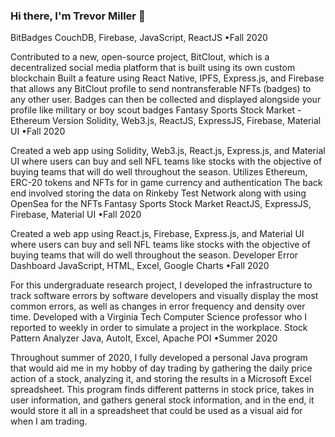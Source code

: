 ### Hi there, I'm Trevor Miller 👋

BitBadges
CouchDB, Firebase, JavaScript, ReactJS •Fall 2020

Contributed to a new, open-source project, BitClout, which is a decentralized social media platform that is built using its own custom blockchain
Built a feature using React Native, IPFS, Express.js, and Firebase that allows any BitClout profile to send nontransferable NFTs (badges) to any other user. Badges can then be collected and displayed alongside your profile like military or boy scout badges
Fantasy Sports Stock Market - Ethereum Version
Solidity, Web3.js, ReactJS, ExpressJS, Firebase, Material UI •Fall 2020

Created a web app using Solidity, Web3.js, React.js, Express.js, and Material UI where users can buy and sell NFL teams like stocks with the objective of buying teams that will do well throughout the season.
Utilizes Ethereum, ERC-20 tokens and NFTs for in game currency and authentication
The back end involved storing the data on Rinkeby Test Network along with using OpenSea for the NFTs
Fantasy Sports Stock Market
ReactJS, ExpressJS, Firebase, Material UI •Fall 2020

Created a web app using React.js, Firebase, Express.js, and Material UI where users can buy and sell NFL teams like stocks with the objective of buying teams that will do well throughout the season.
Developer Error Dashboard
JavaScript, HTML, Excel, Google Charts •Fall 2020

For this undergraduate research project, I developed the infrastructure to track software errors by software developers and visually display the most common errors, as well as changes in error frequency and density over time.
Developed with a Virginia Tech Computer Science professor who I reported to weekly in order to simulate a project in the workplace.
Stock Pattern Analyzer
Java, AutoIt, Excel, Apache POI •Summer 2020

Throughout summer of 2020, I fully developed a personal Java program that would aid me in my hobby of day trading by gathering the daily price action of a stock, analyzing it, and storing the results in a Microsoft Excel spreadsheet.
This program finds different patterns in stock price, takes in user information, and gathers general stock information, and in the end, it would store it all in a spreadsheet that could be used as a visual aid for when I am trading.

<!--
**trevormil/trevormil** is a ✨ _special_ ✨ repository because its `README.md` (this file) appears on your GitHub profile.

Here are some ideas to get you started:

- 🔭 I’m currently working on ...
- 🌱 I’m currently learning ...
- 👯 I’m looking to collaborate on ...
- 🤔 I’m looking for help with ...
- 💬 Ask me about ...
- 📫 How to reach me: ...
- 😄 Pronouns: ...
- ⚡ Fun fact: ...
-->
